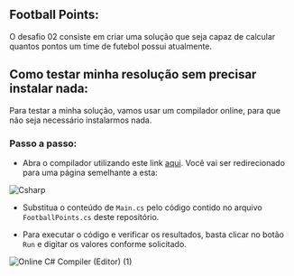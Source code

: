 ## Football Points:

O desafio 02 consiste em criar uma solução que seja capaz de calcular quantos pontos um time de futebol possui atualmente.

## Como testar minha resolução sem precisar instalar nada:

Para testar a minha solução, vamos usar um compilador online, para que não seja necessário instalarmos nada.

### Passo a passo:

- Abra o compilador utilizando este link <a href="https://www.programiz.com/csharp-programming/online-compiler/">aqui</a>. Você vai ser redirecionado para uma página semelhante a esta:

![Csharp](https://user-images.githubusercontent.com/34722707/193835858-b3daa5d8-d949-475b-b296-59cb558e158d.png)

- Substitua o conteúdo de `Main.cs` pelo código contido no arquivo `FootballPoints.cs` deste repositório.

- Para executar o código e verificar os resultados, basta clicar no botão `Run` e digitar os valores conforme solicitado.

![Online C# Compiler (Editor) (1)](https://user-images.githubusercontent.com/34722707/193839457-2d293de2-2333-477b-b94f-a55a2f26a411.gif)
